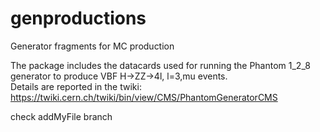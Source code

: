 # genproductions
Generator fragments for MC production

The package includes the datacards used for running the Phantom 1_2_8 generator to produce VBF H->ZZ->4l, l=3,mu events.  
Details are reported in the twiki: https://twiki.cern.ch/twiki/bin/view/CMS/PhantomGeneratorCMS

check addMyFile branch
